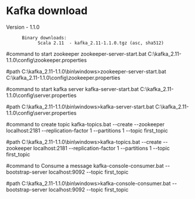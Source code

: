 # Kafka download

Version - 1.1.0

		  Binary downloads:
				Scala 2.11  - kafka_2.11-1.1.0.tgz (asc, sha512)
 
#command to start zookeeper
zookeeper-server-start.bat C:\kafka_2.11-1.1.0\config\zookeeper.properties

#path
C:\kafka_2.11-1.1.0\bin\windows>zookeeper-server-start.bat C:\kafka_2.11-1.1.0\config\zookeeper.properties

#command to start kafka server
kafka-server-start.bat C:\kafka_2.11-1.1.0\config\server.properties

#path
C:\kafka_2.11-1.1.0\bin\windows>kafka-server-start.bat C:\kafka_2.11-1.1.0\config\server.properties

#command to create topic
kafka-topics.bat --create --zookeeper localhost:2181 --replication-factor 1 --partitions 1 --topic first_topic

#path
C:\kafka_2.11-1.1.0\bin\windows>kafka-topics.bat --create --zookeeper localhost:2181 --replication-factor 1 --partitions 1 --topic first_topic

#command to Consume a message
kafka-console-consumer.bat --bootstrap-server localhost:9092 --topic first_topic

#path
C:\kafka_2.11-1.1.0\bin\windows>kafka-console-consumer.bat --bootstrap-server localhost:9092 --topic first_topic

